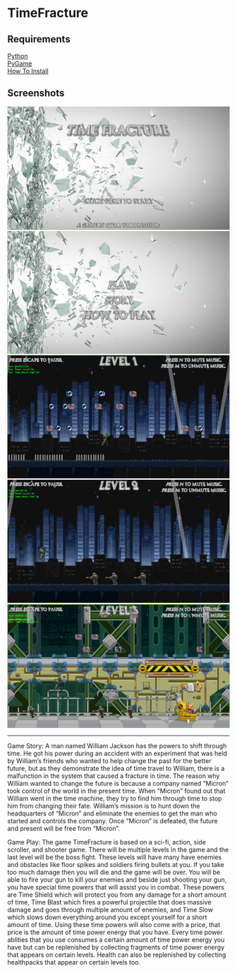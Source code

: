 # TimeFracture

<h2>Requirements</h2>
<a href="https://www.python.org/downloads/">Python</a><br>
<a href="https://www.lfd.uci.edu/~gohlke/pythonlibs/#pygame">PyGame</a><br>
<a href="https://www.youtube.com/watch?v=_GikMdhAhv0&t=58s">How To Install</a><br>

<h2>Screenshots</h2>
<img src="https://github.com/manazco8580/TimeFracture/blob/master/gamescreenshot.png">
<img src="https://github.com/manazco8580/TimeFracture/blob/master/gamescreenshot1.png">
<img src="https://github.com/manazco8580/TimeFracture/blob/master/gamescreenshot2.png">
<img src="https://github.com/manazco8580/TimeFracture/blob/master/gamescreenshot3.png">
<img src="https://github.com/manazco8580/TimeFracture/blob/master/gamescreenshot4.png">

<hr>

<p>
Game Story:
A man named William Jackson has the powers to shift through time. He got his power during an accident with an experiment that was held by William’s friends who wanted to help change the past for the better future, but as they demonstrate the idea of time travel to William, there is a malfunction in the system that caused a fracture in time. The reason why William wanted to change the future is because a company named “Micron” took control of the world in the present time. When “Micron” found out that William went in the time machine, they try to find him through time to stop him from changing their fate. William’s mission is to hunt down the headquarters of “Micron” and eliminate the enemies to get the man who started and controls the company. Once “Micron” is defeated, the future and present will be free from “Micron”.  
</p>

<p>
Game Play:
The game TimeFracture is based on a sci-fi, action, side scroller, and shooter game. There will be multiple levels in the game and the last level will be the boss fight. These levels will have many have enemies and obstacles like floor spikes and soldiers firing bullets at you. If you take too much damage then you will die and the game will be over. You will be able to fire your gun to kill your enemies and beside just shooting your gun, you have special time powers that will assist you in combat. These powers are Time Shield which will protect you from any damage for a short amount of time, Time Blast which fires a powerful projectile that does massive damage and goes through multiple amount of enemies, and Time Slow which slows down everything around you except yourself for a short amount of time. Using these time powers will also come with a price, that price is the amount of time power energy that you have. Every time power ablities that you use consumes a certain amount of time power energy you have but can be replenished by collecting fragments of time power energy that appears on certain levels. Health can also be replenished by collecting healthpacks that appear on certain levels too.
</p>
